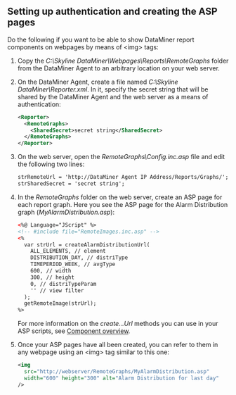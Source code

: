 ## Setting up authentication and creating the ASP pages

Do the following if you want to be able to show DataMiner report components on webpages by means of \<img> tags:

1. Copy the *C:\\Skyline DataMiner\\Webpages\\Reports\\RemoteGraphs* folder from the DataMiner Agent to an arbitrary location on your web server.

2. On the DataMiner Agent, create a file named *C:\\Skyline DataMiner\\Reporter.xml*. In it, specify the secret string that will be shared by the DataMiner Agent and the web server as a means of authentication:

    ```xml
    <Reporter>                                 
      <RemoteGraphs>                             
        <SharedSecret>secret string</SharedSecret>
      </RemoteGraphs>                            
    </Reporter>                                
    ```

3. On the web server, open the *RemoteGraphs\\Config.inc.asp* file and edit the following two lines:

    ```txt
    strRemoteUrl = 'http://DataMiner Agent IP Address/Reports/Graphs/';
    strSharedSecret = 'secret string';                                 
    ```

4. In the *RemoteGraphs* folder on the web server, create an ASP page for each report graph. Here you see the ASP page for the Alarm Distribution graph (*MyAlarmDistribution.asp*):

    ```xml
    <%@ Language="JScript" %>                    
    <!-- #include file="RemoteImages.inc.asp" -->
    <%                                           
      var strUrl = createAlarmDistributionUrl(      
        ALL_ELEMENTS, // element                      
        DISTRIBUTION_DAY, // distriType               
        TIMEPERIOD_WEEK, // avgType                   
        600, // width                                 
        300, // height                                
        0, // distriTypeParam                         
        '' // view filter                             
      );                                            
      getRemoteImage(strUrl);                       
    %>                                            
    ```

    For more information on the *create...Url* methods you can use in your ASP scripts, see [Component overview](Component_overview.md).

5. Once your ASP pages have all been created, you can refer to them in any webpage using an \<img> tag similar to this one:

    ```xml
    <img                                                         
      src="http://webserver/RemoteGraphs/MyAlarmDistribution.asp"   
      width="600" height="300" alt="Alarm Distribution for last day"
    />                                                            
    ```
